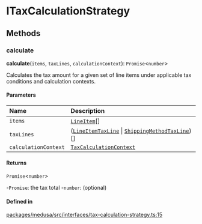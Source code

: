 # ITaxCalculationStrategy

## Methods

### calculate

**calculate**(`items`, `taxLines`, `calculationContext`): `Promise`<`number`\>

Calculates the tax amount for a given set of line items under applicable
tax conditions and calculation contexts.

#### Parameters

| Name | Description |
| :------ | :------ |
| `items` | [`LineItem`](../classes/LineItem.md)[] | the line items to calculate the tax total for |
| `taxLines` | ([`LineItemTaxLine`](../classes/LineItemTaxLine.md) \| [`ShippingMethodTaxLine`](../classes/ShippingMethodTaxLine.md))[] | the tax lines that applies to the calculation |
| `calculationContext` | [`TaxCalculationContext`](../index.md#taxcalculationcontext) | other details relevant for the calculation |

#### Returns

`Promise`<`number`\>

-`Promise`: the tax total
	-`number`: (optional) 

#### Defined in

[packages/medusa/src/interfaces/tax-calculation-strategy.ts:15](https://github.com/medusajs/medusa/blob/e39010127/packages/medusa/src/interfaces/tax-calculation-strategy.ts#L15)
